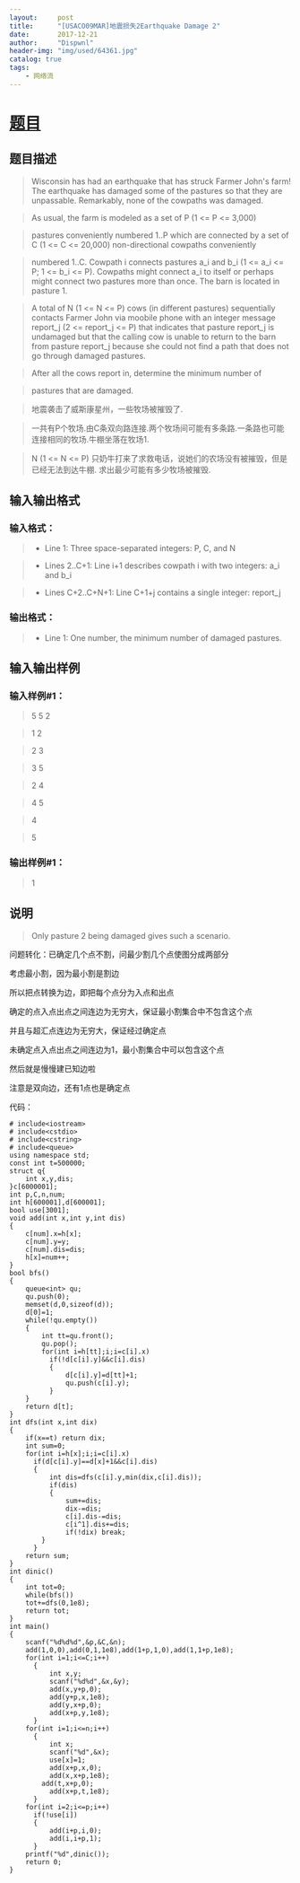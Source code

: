 ```yaml
---
layout:     post
title:      "[USACO09MAR]地震损失2Earthquake Damage 2"
date:       2017-12-21
author:     "Dispwnl"
header-img: "img/used/64361.jpg"
catalog: true
tags:
    - 网络流
---
```

# [题目](https://www.luogu.org/problemnew/show/P2944)
## 题目描述
>Wisconsin has had an earthquake that has struck Farmer John's farm! The earthquake has damaged some of the pastures so that they are unpassable. Remarkably, none of the cowpaths was damaged.

>As usual, the farm is modeled as a set of P (1 <= P <= 3,000)

>pastures conveniently numbered 1..P which are connected by a set of C (1 <= C <= 20,000) non-directional cowpaths conveniently

>numbered 1..C. Cowpath i connects pastures a_i and b_i (1 <= a_i <= P; 1 <= b_i <= P). Cowpaths might connect a_i to itself or perhaps might connect two pastures more than once. The barn is located in pasture 1.

>A total of N (1 <= N <= P) cows (in different pastures) sequentially contacts Farmer John via moobile phone with an integer message report_j (2 <= report_j <= P) that indicates that pasture report_j is undamaged but that the calling cow is unable to return to the barn from pasture report_j because she could not find a path that does not go through damaged pastures.

>After all the cows report in, determine the minimum number of

>pastures that are damaged.

>地震袭击了威斯康星州，一些牧场被摧毁了.

>一共有P个牧场.由C条双向路连接.两个牧场间可能有多条路.一条路也可能连接相同的牧场.牛棚坐落在牧场1.

>N (1 <= N <= P) 只奶牛打来了求救电话，说她们的农场没有被摧毁，但是已经无法到达牛棚. 求出最少可能有多少牧场被摧毁.

## 输入输出格式
### 输入格式：
>* Line 1: Three space-separated integers: P, C, and N

>* Lines 2..C+1: Line i+1 describes cowpath i with two integers: a_i and b_i

>* Lines C+2..C+N+1: Line C+1+j contains a single integer: report_j

### 输出格式：
>* Line 1: One number, the minimum number of damaged pastures.

## 输入输出样例
### 输入样例#1： 
>5 5 2 

>1 2 

>2 3 

>3 5 

>2 4 

>4 5 

>4 

>5 

### 输出样例#1： 
>1 

## 说明
>Only pasture 2 being damaged gives such a scenario.

问题转化：已确定几个点不割，问最少割几个点使图分成两部分

考虑最小割，因为最小割是割边

所以把点转换为边，即把每个点分为入点和出点

确定的点入点出点之间连边为无穷大，保证最小割集合中不包含这个点

并且与超汇点连边为无穷大，保证经过确定点

未确定点入点出点之间连边为1，最小割集合中可以包含这个点

然后就是慢慢建已知边啦

注意是双向边，还有1点也是确定点

代码：
```
# include<iostream>
# include<cstdio>
# include<cstring>
# include<queue>
using namespace std;
const int t=500000;
struct q{
    int x,y,dis;
}c[6000001];
int p,C,n,num;
int h[600001],d[600001];
bool use[3001];
void add(int x,int y,int dis)
{
    c[num].x=h[x];
    c[num].y=y;
    c[num].dis=dis;
    h[x]=num++;
}
bool bfs()
{
    queue<int> qu;
    qu.push(0);
    memset(d,0,sizeof(d));
    d[0]=1;
    while(!qu.empty())
    {
        int tt=qu.front();
        qu.pop();
        for(int i=h[tt];i;i=c[i].x)
          if(!d[c[i].y]&&c[i].dis)
          {
              d[c[i].y]=d[tt]+1;
              qu.push(c[i].y);
          }
    }
    return d[t];
}
int dfs(int x,int dix)
{
    if(x==t) return dix;
    int sum=0;
    for(int i=h[x];i;i=c[i].x)
      if(d[c[i].y]==d[x]+1&&c[i].dis)
      {
          int dis=dfs(c[i].y,min(dix,c[i].dis));
          if(dis)
          {
              sum+=dis;
              dix-=dis;
              c[i].dis-=dis;
              c[i^1].dis+=dis;
              if(!dix) break;
        }
      }
    return sum;
}
int dinic()
{
    int tot=0;
    while(bfs())
    tot+=dfs(0,1e8);
    return tot;
}
int main()
{
    scanf("%d%d%d",&p,&C,&n);
    add(1,0,0),add(0,1,1e8),add(1+p,1,0),add(1,1+p,1e8);
    for(int i=1;i<=C;i++)
      {
          int x,y;
          scanf("%d%d",&x,&y);
          add(x,y+p,0);
          add(y+p,x,1e8);
          add(y,x+p,0);
          add(x+p,y,1e8);
      }
    for(int i=1;i<=n;i++)
      {
          int x;
          scanf("%d",&x);
          use[x]=1; 
          add(x+p,x,0);
          add(x,x+p,1e8);
        add(t,x+p,0);
          add(x+p,t,1e8);
      }
    for(int i=2;i<=p;i++)
      if(!use[i])
      {
          add(i+p,i,0);
          add(i,i+p,1);
      }
    printf("%d",dinic());
    return 0;
}
```
